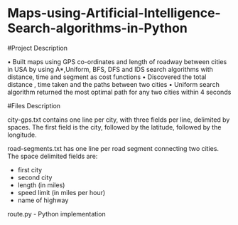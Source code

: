 # Maps-using-Artificial-Intelligence-Search-algorithms-in-Python

#Project Description

• Built maps using GPS co-ordinates and length of roadway between cities in USA by using A*,Uniform, BFS, DFS
and IDS search algorithms with distance, time and segment as cost functions
• Discovered the total distance , time taken and the paths between two cities
• Uniform search algorithm returned the most optimal path for any two cities within 4 seconds


#Files Description

city-gps.txt contains one line per city, with three fields per line, 
delimited by spaces. The first field is the city, followed by the latitude,
followed by the longitude.

road-segments.txt has one line per road segment connecting two cities.
The space delimited fields are:

- first city
- second city
- length (in miles)
- speed limit (in miles per hour)
- name of highway

route.py - Python implementation
